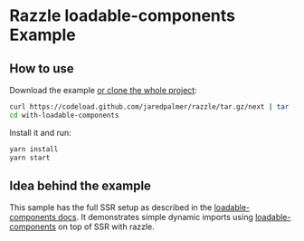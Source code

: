 # Razzle loadable-components Example

## How to use
Download the example [or clone the whole project](https://github.com/jaredpalmer/razzle.git):

```bash
curl https://codeload.github.com/jaredpalmer/razzle/tar.gz/next | tar -xz --strip=2 razzle-next/examples/with-loadable-components
cd with-loadable-components
```

Install it and run:

```bash
yarn install
yarn start
```

## Idea behind the example
This sample has the full SSR setup as described in the [loadable-components docs](https://github.com/smooth-code/loadable-components#server-side-rendering).
It demonstrates simple dynamic imports using [loadable-components](https://github.com/smooth-code/loadable-components) on top of SSR with razzle.
